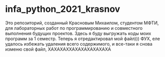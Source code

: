 # infa_python_2021_krasnov
Это репозиторий, созданный Красновым Михаилом, студентом МФТИ, для лабораторных работ по программированию и совместного выполнения будущих проектов.
Здесь я буду выгружать коды моих программ за 1 семестр. Теперь я отредактировал мой файл))) 
ФУХ, еле удалось избежать удаления всего содержимого, и все-таки я снова изменю свой файл, ХАХАХАХХАХАХАХАХАХАХА

